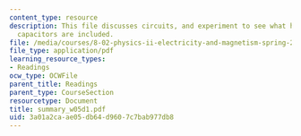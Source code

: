 ```yaml
---
content_type: resource
description: This file discusses circuits, and experiment to see what happens when
  capacitors are included.
file: /media/courses/8-02-physics-ii-electricity-and-magnetism-spring-2007/3a01a2caae05db64d9607c7bab977db8_summary_w05d1.pdf
file_type: application/pdf
learning_resource_types:
- Readings
ocw_type: OCWFile
parent_title: Readings
parent_type: CourseSection
resourcetype: Document
title: summary_w05d1.pdf
uid: 3a01a2ca-ae05-db64-d960-7c7bab977db8
---
```

